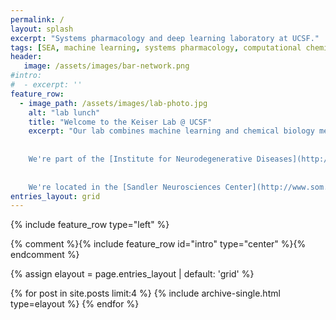 ```yaml
---
permalink: /
layout: splash
excerpt: "Systems pharmacology and deep learning laboratory at UCSF."
tags: [SEA, machine learning, systems pharmacology, computational chemical biology]
header:
   image: /assets/images/bar-network.png
#intro: 
#  - excerpt: ''
feature_row:
  - image_path: /assets/images/lab-photo.jpg
    alt: "lab lunch"
    title: "Welcome to the Keiser Lab @ UCSF"
    excerpt: "Our lab combines machine learning and chemical biology methods to investigate how small molecules perturb protein networks to achieve therapeutic effects.
    
    
    We're part of the [Institute for Neurodegenerative Diseases](http://ind.ucsf.edu), the [Bakar Computational Health Sciences Institute](http://bakarinstitute.ucsf.edu/), the [Kavli Institute for Fundamental Neuroscience](https://kavliifn.ucsf.edu/), the [Department of Pharmaceutical Chemistry](http://pharmchem.ucsf.edu), and the [Department of Bioengineering and Therapeutic Sciences](http://bts.ucsf.edu/).
    
    
    We're located in the [Sandler Neurosciences Center](http://www.som.com/projects/university_of_california_san_francisco_sandler_neurosciences_center) at UCSF Mission Bay."
entries_layout: grid
---
```


{% include feature_row type="left" %}

{% comment %}{% include feature_row id="intro" type="center" %}{% endcomment %}

{% assign elayout = page.entries_layout | default: 'grid' %}
<div class="entries-{{ elayout }}">
  {% for post in site.posts limit:4 %} 
    {% include archive-single.html type=elayout %}
  {% endfor %}
</div>
